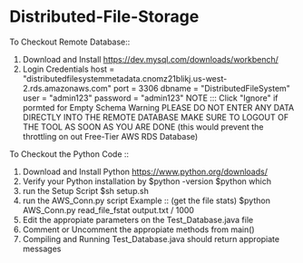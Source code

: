 # Distributed-File-Storage

To Checkout Remote Database::
1) Download and Install https://dev.mysql.com/downloads/workbench/
2) Login Credentials
	host = "distributedfilesystemmetadata.cnomz21blikj.us-west-2.rds.amazonaws.com"
	port = 3306
	dbname = "DistributedFileSystem"
	user = "admin123"
	password = "admin123"
	NOTE ::: Click "Ignore" if pormted for Empty Schema Warning
	PLEASE DO NOT ENTER ANY DATA DIRECTLY INTO THE REMOTE DATABASE
	MAKE SURE TO LOGOUT OF THE TOOL AS SOON AS YOU ARE DONE (this would prevent the throttling on out Free-Tier AWS RDS Database)
	
To Checkout the Python Code ::
1) Download and Install Python https://www.python.org/downloads/
2) Verify your Python installation by
	$python -version
	$python which
3) run the Setup Script
	$sh setup.sh
4) run the AWS_Conn.py script
	Example :: (get the file stats)
	$python AWS_Conn.py read_file_fstat output.txt / 1000
5) Edit the appropiate parameters on the Test_Database.java file
6) Comment or Uncomment the appropiate methods from main()
6) Compiling and Running Test_Database.java should return appropiate messages 
